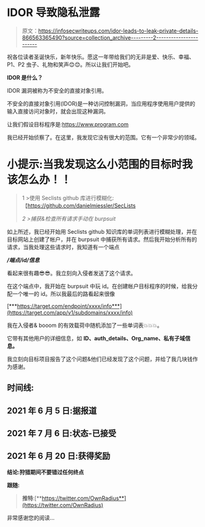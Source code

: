 # IDOR 导致隐私泄露

> 原文：<https://infosecwriteups.com/idor-leads-to-leak-private-details-866563365490?source=collection_archive---------2----------------------->

祝各位读者圣诞快乐，新年快乐。愿这一年带给我们的无非是爱、快乐、幸福、P1、P2 虫子、礼物和笑声😊😊。所以让我们开始吧。

**IDOR 是什么？**

IDOR 漏洞被称为不安全的直接对象引用。

不安全的直接对象引用(IDOR)是一种访问控制漏洞，当应用程序使用用户提供的输入直接访问对象时，就会出现这种漏洞。

让我们假设目标程序是:https://www.program.com

我已经开始侦察了。在这里，我发现它没有很大的范围。它有一个非常少的领域。

# 小提示:当我发现这么小范围的目标时我该怎么办！！

> 1 >使用 Seclists github 库进行模糊化:【https://github.com/danielmiessler/SecLists 
> 
> *2 >捕获&检查所有请求手动在 burpsuit*

如上所述，我已经开始用 Seclists github 知识库的单词列表进行模糊处理，并在目标网站上创建了帐户，并在 burpsuit 中捕获所有请求。然后我开始分析所有的请求，当我处理这些请求时，我知道有一个端点

***/端点/id/信息***

看起来很有趣😎😎。我立刻向入侵者发送了这个请求。

在这个端点中，我开始在 burpsuit 中玩 id。在创建帐户目标程序的时候，给我分配一个唯一的 id。所以我最后的路看起来很像

[***https://target.com/endpoint/xxxx/info***](https://target.com/app/v1/subdomains/xxxx/info)

我在入侵者& booom 的有效载荷中随机添加了一些单词表💥💥💥。

它带有其他用户的详细信息，如 **ID、auth_details、Org_name、私有子域信息。**

我立刻向目标项目报告了这个问题&他们已经发现了这个问题，并给了我几块钱作为感谢。

## 时间线:

## 2021 年 6 月 5 日:据报道

## 2021 年 7 月 6 日:状态-已接受

## 2021 年 6 月 20 日:获得奖励

**结论:狩猎期间不要错过任何终点**

**跟随:**

> **推特**:[**https://twitter.com/OwnRadius**](https://twitter.com/OwnRadius)

非常感谢您的阅读…